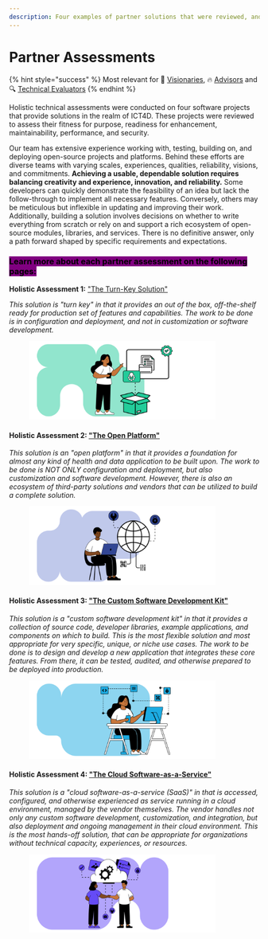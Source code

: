 ```yaml
---
description: Four examples of partner solutions that were reviewed, and what we learned
---
```


# Partner Assessments

{% hint style="success" %}
Most relevant for 💭 [Visionaries](../../get-started.md#visionaries), 🔥 [Advisors](../../get-started.md#advising) and 🔍 [Technical Evaluators](../../get-started.md#evaluating)
{% endhint %}

Holistic technical assessments were conducted on four software projects that provide solutions in the realm of ICT4D. These projects were reviewed to assess their fitness for purpose, readiness for enhancement, maintainability, performance, and security.

Our team has extensive experience working with, testing, building on, and deploying open-source projects and platforms. Behind these efforts are diverse teams with varying scales, experiences, qualities, reliability, visions, and commitments. **Achieving a usable, dependable solution requires balancing creativity and experience, innovation, and reliability.** Some developers can quickly demonstrate the feasibility of an idea but lack the follow-through to implement all necessary features. Conversely, others may be meticulous but inflexible in updating and improving their work. Additionally, building a solution involves decisions on whether to write everything from scratch or rely on and support a rich ecosystem of open-source modules, libraries, and services. There is no definitive answer, only a path forward shaped by specific requirements and expectations.

### <mark style="background-color:purple;">Learn more about each partner assessment on the following pages:</mark>&#x20;



**Holistic Assessment 1:** ["The Turn-Key Solution"](the-turn-key-solution.md)

_This solution is "turn key" in that it provides an out of the box, off-the-shelf ready for production set of features and capabilities. The work to be done is in configuration and deployment, and not in customization or software development._

<div align="left">

<figure><img src="../../.gitbook/assets/tech-1 turnkey.png" alt="" width="375"><figcaption></figcaption></figure>

</div>

#### Holistic Assessment 2: ["The Open Platform"](the-open-platform.md)

_This solution is an "open platform" in that it provides a foundation for almost any kind of health and data application to be built upon. The work to be done is NOT ONLY configuration and deployment, but also customization and software development. However, there is also an ecosystem of third-party solutions and vendors that can be utilized to build a complete solution._

<div align="left">

<figure><img src="../../.gitbook/assets/tech-2 open.png" alt="" width="375"><figcaption></figcaption></figure>

</div>

#### Holistic Assessment 3: ["The Custom Software Development Kit"](the-custom-software-development-kit.md)

_This solution is a "custom software development kit" in that it provides a collection of source code, developer libraries, example applications, and components on which to build. This is the most flexible solution and most appropriate for very specific, unique, or niche use cases. The work to be done is to design and develop a new application that integrates these core features. From there, it can be tested, audited, and otherwise prepared to be deployed into production._&#x20;

<div align="left">

<figure><img src="../../.gitbook/assets/tech-3 custom.png" alt="" width="375"><figcaption></figcaption></figure>

</div>

#### Holistic Assessment 4: ["The Cloud Software-as-a-Service"](the-cloud-software-as-a-service.md)

_This solution is a "cloud software-as-a-service (SaaS)" in that is accessed, configured, and otherwise experienced as service running in a cloud environment, managed by the vendor themselves. The vendor handles not only any custom software development, customization, and integration, but also deployment and ongoing management in their cloud environment. This is the most hands-off solution, that can be appropriate for organizations without technical capacity, experiences, or resources._

<div align="left">

<figure><img src="../../.gitbook/assets/tech-4 cloud.png" alt="" width="375"><figcaption></figcaption></figure>

</div>
